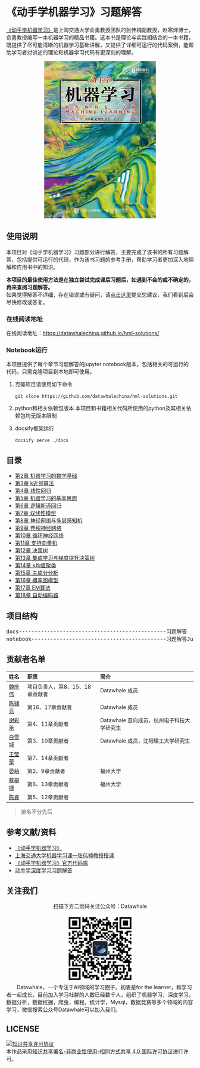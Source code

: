 # 《动手学机器学习》习题解答
  
[《动手学机器学习》](https://hml.boyuai.com/)是上海交通大学俞勇教授团队的张伟楠副教授，赵寒烨博士，俞勇教授编写一本机器学习的精品书籍。这本书是理论与实践相结合的一本书籍，既提供了尽可能清晰的机器学习基础讲解，又提供了详细可运行的代码案例，能帮助学习者对讲述的理论和机器学习代码有更深刻的理解。  

<div align="center">
    <img src="./resources/Book.jpg" alt="《动手学机器学习》" width="300">
</div>

## 使用说明
本项目对《动手学机器学习》习题部分进行解答，主要完成了该书的所有习题解答，包括提供可运行的代码，作为该书习题的参考手册，帮助学习者更加深入地理解和应用书中的知识。  

**本项目的最佳使用方法是在独立尝试完成课后习题后，如遇到不会的或不确定的，再来查阅习题解答。**  
如果觉得解答不详细、存在错误或有疑问，请[点击这里](https://github.com/motewei/Hands-on-ML-solutions/issues)提交您建议，我们看到后会尽快修改或答复。

### 在线阅读地址
在线阅读地址：https://datawhalechina.github.io/hml-solutions/

### Notebook运行
本项目提供了每个章节习题解答的jupyter notebook版本，包括相关的可运行的代码，只需克隆项目到本地即可使用。  
1. 克隆项目请使用如下命令
    ```shell
    git clone https://github.com/datawhalechina/hml-solutions.git
    ```
      
2. python和相关依赖包版本
   本项目和书籍相关代码所使用的python及其相关依赖包均无版本限制
  
3. docsify框架运行
    ```shell
    docsify serve ./docs
    ```


## 目录
  * [第2章 机器学习的数学基础](./docs/第2章%20机器学习的数学基础/ch02.md)
  * [第3章 k近邻算法](./docs/第3章%20k近邻算法/ch03.md)
  * [第4章 线性回归](./docs/第4章%20线性回归/ch04.md)
  * [第5章 机器学习的基本思想](./docs/第5章%20机器学习的基本思想/ch05.md)
  * [第6章 逻辑斯谛回归](./docs/第6章%20逻辑斯谛回归/ch06.md)
  * [第7章 双线性模型](./docs/第7章%20双线性模型/ch07.md)
  * [第8章 神经网络与多层感知机](./docs/第8章%20神经网络与多层感知机/ch08.md)
  * [第9章 卷积神经网络](./docs/第9章%20卷积神经网络/ch09.md)
  * [第10章 循环神经网络](./docs/第10章%20循环神经网络/ch10.md)
  * [第11章 支持向量机](./docs/第11章%20支持向量机/ch11.md)
  * [第12章 决策树](./docs/第12章%20决策树/ch12.md)
  * [第13章 集成学习与梯度提升决策树](./docs/第13章%20集成学习与梯度提升决策树/ch13.md)
  * [第14章 k均值聚类](./docs/第14章%20k均值聚类/ch14.md)
  * [第15章 主成分分析](./docs/第15章%20主成分分析/ch15.md)
  * [第16章 概率图模型](./docs/第16章%20概率图模型/ch16.md)
  * [第17章 EM算法](./docs/第17章%20EM算法/ch17.md)
  * [第18章 自动编码器](./docs/第18章%20自动编码器/ch18.md)


## 项目结构
<pre>
docs-----------------------------------------------习题解答
notebook-------------------------------------------习题解答JupyterNotebook格式
</pre>


## 贡献者名单
| 姓名 | 职责 | 简介 |
| :---| :---| :--- |
| [魏庆伟](https://github.com/motewei) | 项目负责人，第8、15、18章贡献者 | Datawhale 成员|
| [陈辅元](https://github.com/Fuyuan-bit)| 第16、17章贡献者 | Datawhale 成员|
| [谢彩承](https://github.com/YoungBossX)| 第4、11章贡献者 | Datawhale 意向成员，杭州电子科技大学研究生|
| [白雪城](https://github.com/JackBaixue)| 第3、10章贡献者 | Datawhale 成员，沈阳理工大学研究生|
| [王莹莹](https://github.com/fuyueagain)| 第7、14章贡献者 ||
| [晏萌](https://github.com/ym-kyeV1016)| 第2、9章贡献者 | 福州大学|
| [蔡鋆捷](https://github.com/xinala-781)| 第6、13章贡献者 | 福州大学|
| [陈睿](https://github.com/riannyway)| 第5、12章贡献者 | |
> 排名不分先后


## 参考文献/资料
- [《动手学机器学习》](https://hml.boyuai.com/books/)
- [上海交通大学机器学习课—张伟楠教授授课](https://space.bilibili.com/3546754433681656/lists/4008986?type=season)
- [《动手学机器学习》官方代码库](https://github.com/boyu-ai/Hands-on-ML)
- [动手学深度学习习题解答](https://github.com/datawhalechina/d2l-ai-solutions-manual/tree/master/docs)


## 关注我们
<div align=center>
<p>扫描下方二维码关注公众号：Datawhale</p>
<img src="./resources/qrcode.jpeg" width = "180" height = "180">
</div>
&emsp;&emsp;Datawhale，一个专注于AI领域的学习圈子。初衷是for the learner，和学习者一起成长。目前加入学习社群的人数已经数千人，组织了机器学习，深度学习，数据分析，数据挖掘，爬虫，编程，统计学，Mysql，数据竞赛等多个领域的内容学习，微信搜索公众号Datawhale可以加入我们。


## LICENSE

<a rel="license" href="http://creativecommons.org/licenses/by-nc-sa/4.0/"><img alt="知识共享许可协议" style="border-width:0" src="https://img.shields.io/badge/license-CC%20BY--NC--SA%204.0-lightgrey" /></a><br />本作品采用<a rel="license" href="http://creativecommons.org/licenses/by-nc-sa/4.0/">知识共享署名-非商业性使用-相同方式共享 4.0 国际许可协议</a>进行许可。